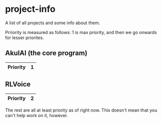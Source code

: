 # project-info
A list of all projects and some info about them.

Prriority is measured as follows: 1 is max priority, and then we go onwards for lesser priorites.

## AkulAI (the core program)
| Priority    | 1 |
| ----------- | ----------- |

## RLVoice
| Priority    | 2 |
| ----------- | ----------- |

The rest are all at least priority as of right now. This doesn't mean that you can't help work on it, however.
